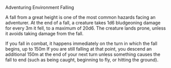 Adventuring
Environment
Falling
<p>
  A fall from a great height is one of the most common hazards facing an adventurer. At the end of a fall, a creature takes 1d6 bludgeoning damage for every 3m it fell, to a maximum of 20d6. The creature lands prone, unless it avoids taking damage from the fall.
</p>
<p>
  If you fall in combat, it happens immediately on the turn in which the fall begins, up to 150m If you are still falling at that point, you descend an additional 150m at the end of your next turn unless something causes the fall to end (such as being caught, beginning to fly, or hitting the ground).
</p>